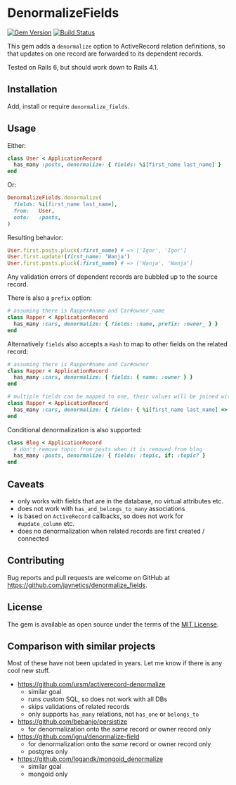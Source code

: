 # DenormalizeFields

[![Gem Version](https://badge.fury.io/rb/denormalize_fields.svg)](http://badge.fury.io/rb/denormalize_fields)
[![Build Status](https://github.com/jaynetics/denormalize_fields/workflows/tests/badge.svg)](https://github.com/jaynetics/denormalize_fields/actions)

This gem adds a `denormalize` option to ActiveRecord relation definitions, so that updates on one record are forwarded to its dependent records.

Tested on Rails 6, but should work down to Rails 4.1.

## Installation

Add, install or require `denormalize_fields`.

## Usage

Either:

```ruby
class User < ApplicationRecord
  has_many :posts, denormalize: { fields: %i[first_name last_name] }
end
```

Or:

```ruby
DenormalizeFields.denormalize(
  fields: %i[first_name last_name],
  from:   User,
  onto:   :posts,
)
```

Resulting behavior:

```ruby
User.first.posts.pluck(:first_name) # => ['Igor', 'Igor']
User.first.update!(first_name: 'Wanja')
User.first.posts.pluck(:first_name) # => ['Wanja', 'Wanja']
```

Any validation errors of dependent records are bubbled up to the source record.

There is also a `prefix` option:

```ruby
# assuming there is Rapper#name and Car#owner_name
class Rapper < ApplicationRecord
  has_many :cars, denormalize: { fields: :name, prefix: :owner_ } }
end
```

Alternatively `fields` also accepts a `Hash` to map to other fields on the related record:

```ruby
# assuming there is Rapper#name and Car#owner
class Rapper < ApplicationRecord
  has_many :cars, denormalize: { fields: { name: :owner } }
end

# multiple fields can be mapped to one, their values will be joined with " "
class Rapper < ApplicationRecord
  has_many :cars, denormalize: { fields: { %i[first_name last_name] => :owner } }
end
```

Conditional denormalization is also supported:

```ruby
class Blog < ApplicationRecord
  # don't remove topic from posts when it is removed from blog
  has_many :posts, denormalize: { fields: :topic, if: :topic? }
end
```

## Caveats

- only works with fields that are in the database, no virtual attributes etc.
- does not work with `has_and_belongs_to_many` associations
- is based on `ActiveRecord` callbacks, so does not work for `#update_column` etc.
- does no denormalization when related records are first created / connected

## Contributing

Bug reports and pull requests are welcome on GitHub at https://github.com/jaynetics/denormalize_fields.

## License

The gem is available as open source under the terms of the [MIT License](https://opensource.org/licenses/MIT).

## Comparison with similar projects

Most of these have not been updated in years. Let me know if there is any cool new stuff.

- https://github.com/ursm/activerecord-denormalize
  - similar goal
  - runs custom SQL, so does not work with all DBs
  - skips validations of related records
  - only supports `has_many` relations, not `has_one` or `belongs_to`
- https://github.com/bebanjo/persistize
  - for denormalization onto the *same* record or owner record only
- https://github.com/ignu/denormalize-field
  - for denormalization onto the *same* record or owner record only
  - postgres only
- https://github.com/logandk/mongoid_denormalize
  - similar goal
  - mongoid only
